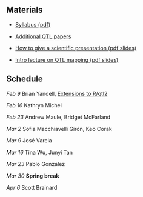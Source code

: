 ## Materials

- [Syllabus (pdf)](PBPG_957_Spring_2018_Yandell.pdf)

- [Additional QTL papers](qtl_papers.html)

- [How to give a scientific presentation (pdf slides)](https://www.biostat.wisc.edu/~kbroman/presentations/giving_talks.pdf)

- [Intro lecture on QTL mapping (pdf slides)](qtl_intro.pdf)

## Schedule

_Feb 9_ Brian Yandell, [Extensions to R/qtl2](http://www.stat.wisc.edu/~yandell/talk/hort/2018_Rqtl2Extensions.pdf)

_Feb 16_ Kathryn Michel

_Feb 23_ Andrew Maule,
Bridget McFarland

_Mar 2_ Sofia Macchiavelli Girón,
Keo Corak

_Mar 9_
José Varela

_Mar 16_
Tina Wu,
Junyi Tan

_Mar 23_
Pablo González

_Mar 30_ **Spring break**

_Apr 6_
Scott Brainard
